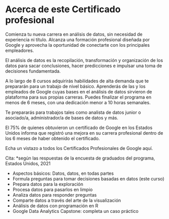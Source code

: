 # Acerca de este Certificado profesional
Comienza tu nueva carrera en análisis de datos, sin necesidad de experiencia ni título. Alcanza una formación profesional diseñada por Google y aprovecha la oportunidad de conectarte con los principales empleadores. 

El análisis de datos es la recopilación, transformación y organización de los datos para sacar conclusiones, hacer predicciones e impulsar una toma de decisiones fundamentada.

A lo largo de 8 cursos adquirirás habilidades de alta demanda que te prepararán para un trabajo de nivel básico. Aprenderás de las y los empleados de Google cuyas bases en el análisis de datos sirvieron de plataforma para sus propias carreras. Puedes finalizar el programa en menos de 6 meses, con una dedicación menor a 10 horas semanales.

Te prepararás para trabajos tales como analista de datos junior o asociado/a, administrador/a de bases de datos y más. 

El 75% de quienes obtuvieron un certificado de Google en los Estados Unidos informa que registró una mejora en su carrera profesional dentro de los 6 meses de haber obtenido el certificado.

Echa un vistazo a todos los Certificados Profesionales de Google aquí.

Cita: *según las respuestas de la encuesta de graduados del programa, Estados Unidos, 2021

- Aspectos básicos: Datos, datos, en todas partes
- Formula preguntas para tomar decisiones basadas en datos (este curso)
- Prepara datos para la exploración
- Procesa datos para pasarlos en limpio
- Analiza datos para responder preguntas
- Comparte datos a través del arte de la visualización
- Análisis de datos con programación en R
- Google D​ata Analytics Capstone: completa un caso práctico
